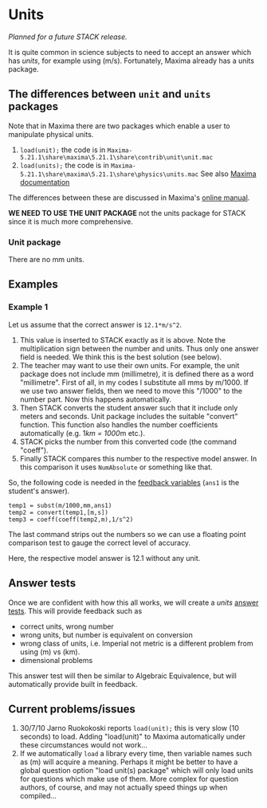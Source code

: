 # Units

_Planned for a future STACK release._

It is quite common in science subjects to need to accept an answer which has _units_,
for example using \(m/s\).  Fortunately, Maxima already has a units package.

## The differences between `unit` and `units` packages  ##

Note that in Maxima there are two packages which enable a user to manipulate physical units.

1. `load(unit);` the code is in `Maxima-5.21.1\share\maxima\5.21.1\share\contrib\unit\unit.mac`
2. `load(units);` the code is in `Maxima-5.21.1\share\maxima\5.21.1\share\physics\units.mac`  See also [Maxima documentation](http://maxima.sourceforge.net/docs/manual/en/maxima_76.html#SEC319)

The differences between these are discussed in Maxima's
[online manual](http://maxima.sourceforge.net/docs/manual/en/maxima_76.html#SEC321).

**WE NEED TO USE THE UNIT PACKAGE** not the units package for STACK since it is much more comprehensive.

### Unit package ###

There are no mm units.

## Examples  ##

### Example 1  ###

Let us assume that the correct answer is `12.1*m/s^2`.

1. This value is inserted to STACK exactly as it is above. Note the multiplication sign between
   the number and units. Thus only one answer field is needed. We think this is the best solution (see below).
2. The teacher may want to use their own units. For example, the unit package does not
   include mm (millimetre), it is defined there as a word "millimetre". First of all, in my codes I
   substitute all mms by m/1000. If we use two answer fields, then we need to move this "/1000" to the number part. Now this happens automatically.
3. Then STACK converts the student answer such that it include only meters and seconds.
   Unit package includes the suitable "convert" function. This function also handles the number
   coefficients automatically (e.g. 1*km = 1000*m etc.).
4. STACK picks the number from this converted code (the command "coeff").
5. Finally STACK compares this number to the respective model answer. In this comparison it
   uses `NumAbsolute` or something like that.

So, the following code is needed in the [feedback variables](KeyVals.md#Feedback_variables) (`ans1` is the student's answer).

    temp1 = subst(m/1000,mm,ans1)
    temp2 = convert(temp1,[m,s])
    temp3 = coeff(coeff(temp2,m),1/s^2)

The last command strips out the numbers so we can use a floating point comparison test to gauge the correct level of accuracy.

Here, the respective model answer is 12.1 without any unit.

## Answer tests  ##

Once we are confident with how this all works, we will create a _units_ [answer tests](Answer_tests.md).
This will provide feedback such as

* correct units, wrong number
* wrong units, but number is equivalent on conversion
* wrong class of units, i.e. Imperial not metric is a different problem from using \(m\) vs \(km\).
* dimensional problems

This answer test will then be similar to Algebraic Equivalence, but will automatically provide built in feedback.

## Current problems/issues  ##

1. 30/7/10 Jarno Ruokokoski reports  `load(unit);` this is very slow (10 seconds) to load.
Adding "load(unit)" to Maxima automatically under these circumstances would not work...
2. If we automatically `load` a library every time, then variable names such as \(m\) will
   acquire a meaning.  Perhaps it might be better to have a global question option "load unit(s)
   package" which will only load units for questions which make use of them.
   More complex for question authors, of course, and may not actually speed things up when compiled...
